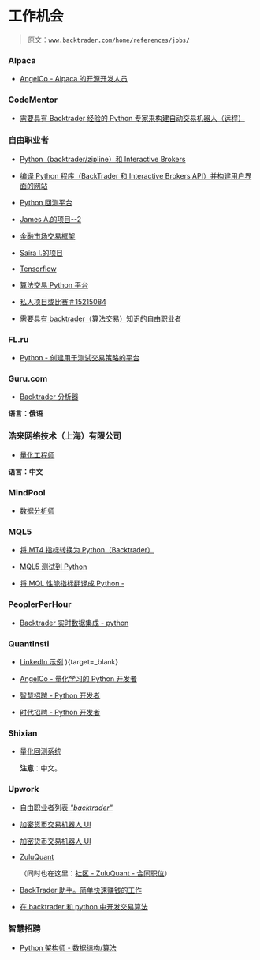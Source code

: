 # 工作机会

> 原文：[`www.backtrader.com/home/references/jobs/`](https://www.backtrader.com/home/references/jobs/)

### Alpaca

+   [AngelCo - Alpaca 的开源开发人员](https://angel.co/company/alpaca/jobs/398197-open-source-developer)

### CodeMentor

+   [需要具有 Backtrader 经验的 Python 专家来构建自动交易机器人（远程）](https://www.codementor.io/remote-jobs/details/6ihemotrf8)

### 自由职业者

+   [Python（backtrader/zipline）和 Interactive Brokers](https://www.freelancer.com/projects/python/python-backtrader-zipline-interactive/)

+   [编译 Python 程序（BackTrader 和 Interactive Brokers API）并构建用户界面的网站](https://www.freelancer.com/projects/php/compile-python-programs-backtrader/)

+   [Python 回测平台](https://www.freelancer.com/projects/python/python-backtesting-platform/)

+   [James A.的项目--2](https://www.freelancer.com/projects/java/project-for-james-17134165/)

+   [金融市场交易框架](https://www.freelancer.com/projects/software-architecture/framework-for-trading-financial-markets/)

+   [Saira I.的项目](https://www.freelancer.com/projects/php/project-for-saira-16611437/)

+   [Tensorflow](https://www.freelancer.com/projects/software-architecture/tensorflow/)

+   [算法交易 Python 平台](https://www.freelancer.com/projects/python/algorithmic-trading-python-platform/)

+   [私人项目或比赛＃15215084](https://www.freelancer.com/login?goto=YzdjZjYxODdkNDY2NGZiZWZhYWQ5YzlmOWNiOWU5NTFodHRwczovL3d3dy5mcmVlbGFuY2VyLmNvbS9wcm9qZWN0cy9waHAvcHJvamVjdC1mb3ItbWFyY2Vsby0xNTIxNTA4NC8,)

+   [需要具有 backtrader（算法交易）知识的自由职业者](https://www.freelancer.co.za/projects/algorithm/need-freelancer-with-knowledge/#)

### FL.ru

+   [Python - 创建用于测试交易策略的平台](https://www.fl.ru/projects/4084063/python---sozdanie-platformyi-dlya-testirovaniya-torgovyih-strategiy.html)

### Guru.com

+   [Backtrader 分析器](https://www.guru.com/jobs/backtrader-analyzers/1620746&SearchUrl=search.aspx?)

**语言：俄语**

### 浩来网络技术（上海）有限公司

+   [量化工程师](https://cn.linkedin.com/jobs/view/%E9%87%8F%E5%8C%96%E5%B7%A5%E7%A8%8B%E5%B8%88-at-%E6%98%A7%E6%9D%A5%E7%BD%91%E7%BB%9C%E7%A7%91%E6%8A%80%EF%BC%88%E4%B8%8A%E6%B5%B7%EF%BC%89%E6%9C%89%E9%99%90%E5%85%AC%E5%8F%B8-1035267305)

**语言：中文**

### MindPool

+   [数据分析师](https://www.naukri.com/job-listings-Data-Analyst-Mindpool-Technologies-Pvt-Ltd-Mumbai-4-to-6-years-101018500874?src=seo_srp&sid=15424766186813&xp=2&px=1)

### MQL5

+   [将 MT4 指标转换为 Python（Backtrader）](https://www.mql5.com/en/job/110781)

+   [MQL5 测试到 Python](https://www.mql5.com/en/job/110670)

+   [将 MQL 性能指标翻译成 Python -](https://www.mql5.com/en/job/111750)

### PeoplerPerHour

+   [Backtrader 实时数据集成 - python](https://www.peopleperhour.com/freelance-jobs/software-development/integration-api/backtrader-realtime-data-integration-python-2003107)

### QuantInsti

+   [LinkedIn 示例](https://in.linkedin.com/jobs/view/python-developer-data-structure-algorithm-%282-5-yrs%29-mumbai-at-quantinsti-521788470) ){target=_blank}

+   [AngelCo - 量化学习的 Python 开发者](https://angel.co/company/quantinsti-quantitative-learning/jobs/306165-python-developer)

+   [智慧招聘 - Python 开发者](https://www.wisdomjobs.com/jobs/python-developer-jobs-in-mumbai-quantinsti-quantitative-learning-pvt-ltd-openings-21960506)

+   [时代招聘 - Python 开发者](https://www.timesjobs.com/job-detail/it-software-application-programming-job-in-quantinsti-quantitative-learning-pvt-ltd-mumbai-jobid-k5yp4SeZ5pVzpSvf__PLUS__uAgZw==)

### Shixian

+   [量化回测系统](https://shixian.com/jobs/1981651029)

    **注意**：中文。

### Upwork

+   [自由职业者列表 *"backtrader"*](https://www.upwork.com/o/profiles/browse/?q=backtrader)

+   [加密货币交易机器人 UI](https://www.upwork.com/jobs/Cryptocurrency-Trading-Bot_~01b7f9750af33d2fc4?source=rss)

+   [加密货币交易机器人 UI](https://www.upwork.com/jobs/Cryptocurrency-Trading-Bot_~01b7f9750af33d2fc4?source=rss)

+   [ZuluQuant](https://www.upwork.com/mobile/jobs/_~0126fca498fbb93d7b)

    （同时也在这里：[社区 - ZuluQuant - 合同职位](https://community.backtrader.com/topic/546/contract-position)）

+   [BackTrader 助手。简单快速赚钱的工作](https://www.upwork.com/job/BackTrader-Assistances-Easy-Quick-Fast-Cash-Job_~01a17105602dd59412/)

+   [在 backtrader 和 python 中开发交易算法](https://www.upwork.com/job/Development-trading-algorithms-backtrader-and-python_~01df00f98eb93dce83/)

### 智慧招聘

+   [Python 架构师 - 数据结构/算法](https://www.wisdomjobs.com/jobs/python-architect-data-structure-a-jobs-in-mumbai-quantinsti-quantitative-learning-pvt-ltd-openings-6356247)
